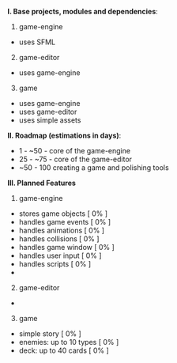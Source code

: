 **I. Base projects, modules and dependencies**:

1) game-engine
 - uses SFML

2) game-editor
 - uses game-engine
	
3) game
 - uses game-engine
 - uses game-editor
 - uses simple assets

**II. Roadmap (estimations in days)**:

 - 1  - ~50 - core of the game-engine
 - 25 - ~75 - core of the game-editor
 - ~50 - 100 creating a game and polishing tools

**III. Planned Features**
1) game-engine
 - stores game objects		    [         0%         ] 
 - handles game events		    [         0%         ]
 - handles animations			    [         0%         ]
 - handles collisions			    [         0%         ]
 - handles game window		    [         0%         ]
 - handles user input			    [         0%         ]
 - handles scripts				    [         0%         ]
 - 
2) game-editor
 -
3) game
 - simple story              [         0%         ]
 - enemies: up to 10 types   [         0%         ]
 - deck: up to 40 cards      [         0%         ]
